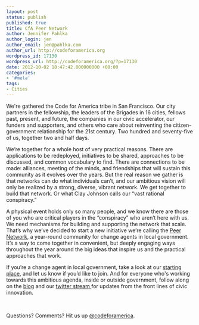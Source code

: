 ```yaml
---
layout: post
status: publish
published: true
title: CfA Peer Network
author: Jennifer Pahlka
author_login: jen
author_email: jen@pahlka.com
author_url: http://codeforamerica.org
wordpress_id: 17130
wordpress_url: http://codeforamerica.org/?p=17130
date: 2012-10-02 18:47:42.000000000 +00:00
categories:
- '#meta'
tags:
- Cities
---
```

We're gathered the Code for America tribe in San Francisco. Our city partners in the fellowship, the leaders of the Brigades in 16 cities, fellows past, present, and future, the companies in our civic accelerator, our funders and supporters, and others who care about reinventing the citizen-government relationship for the 21st century. Two hundred and seventy-five of us, together two and half days.

We’re together for a whole host of very practical reasons. There are applications to be redeployed, initiatives to be shared, approaches to be discussed, and common vocabulary to find. There are connections to be made: alliances, meeting of the minds, and friendships that will sustain this community as it evolves over the years. But the real reason we gather is that networks can do what individuals can’t, and our ambitious vision will only be realized by a strong, diverse, vibrant network. We get together to build that network. Or what Clay Johnson calls our “vast rational conspiracy.”

A physical event holds only so many people, and we know there are those of you who are critical players in the “conspiracy” who aren’t here with us. We need mechanisms for building and supporting the network that scale. That’s why we’ve decided to start a new initiative we’re calling the <a href="http://cfa.peernetwork.in" target="_blank">Peer Network</a>, a year-round community for change agents in local government. It’s a way to come together in convenient, but deeply engaging ways throughout the year around the big ideas that inspire us and the practical approaches that work.

If you’re a change agent in local government, take a look at our <a href="http://cfa.peernetwork.in" target="_blank">starting place</a>, and let us know if you’d like to join. And for everyone who's working towards this ambitious agenda, inside or outside government, follow along on the <a href="http://codeforamerica.org/blog" target="_blank">blog</a> and our <a href="http://twitter.com/codeforamerica" target="_blank">twitter stream </a>for updates from the front lines of civic innovation.

&nbsp;

Questions? Comments? Hit us up <a href="http://twitter.com/codeforamerica" target="_blank">@codeforamerica</a>.
